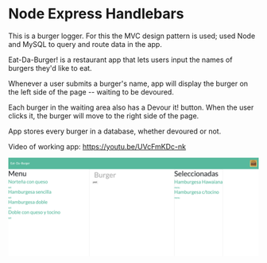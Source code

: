 # Node Express Handlebars

This is a burger logger. For this the MVC design pattern is used; used Node and MySQL to query and route data in the app.

Eat-Da-Burger! is a restaurant app that lets users input the names of burgers they'd like to eat.

Whenever a user submits a burger's name, app will display the burger on the left side of the page -- waiting to be devoured.

Each burger in the waiting area also has a Devour it! button. When the user clicks it, the burger will move to the right side of the page.

App stores every burger in a database, whether devoured or not.

Video of working app: https://youtu.be/UVcFmKDc-nk

![alt text](./cap.png)
